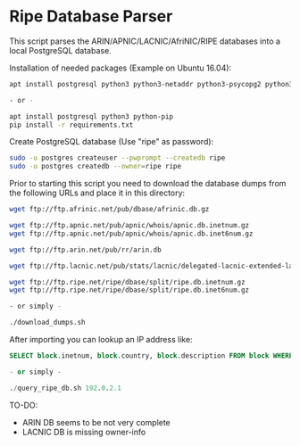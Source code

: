 # Ripe Database Parser

This script parses the ARIN/APNIC/LACNIC/AfriNIC/RIPE databases into a local PostgreSQL database.

Installation of needed packages (Example on Ubuntu 16.04):
```sh
apt install postgresql python3 python3-netaddr python3-psycopg2 python3-sqlalchemy

- or -

apt install postgresql python3 python-pip
pip install -r requirements.txt
```

Create PostgreSQL database (Use "ripe" as password):
```sh
sudo -u postgres createuser --pwprompt --createdb ripe
sudo -u postgres createdb --owner=ripe ripe
```

Prior to starting this script you need to download the database dumps from the following URLs and place it in this directory:
```sh
wget ftp://ftp.afrinic.net/pub/dbase/afrinic.db.gz

wget ftp://ftp.apnic.net/pub/apnic/whois/apnic.db.inetnum.gz
wget ftp://ftp.apnic.net/pub/apnic/whois/apnic.db.inet6num.gz

wget ftp://ftp.arin.net/pub/rr/arin.db

wget ftp://ftp.lacnic.net/pub/stats/lacnic/delegated-lacnic-extended-latest

wget ftp://ftp.ripe.net/ripe/dbase/split/ripe.db.inetnum.gz
wget ftp://ftp.ripe.net/ripe/dbase/split/ripe.db.inet6num.gz

- or simply -

./download_dumps.sh
```

After importing you can lookup an IP address like:

```sql
SELECT block.inetnum, block.country, block.description FROM block WHERE block.inetnum >> '2001:db8::1' ORDER BY block.inetnum DESC LIMIT 1;

- or simply -

./query_ripe_db.sh 192.0.2.1
```

TO-DO:
* ARIN DB seems to be not very complete
* LACNIC DB is missing owner-info
